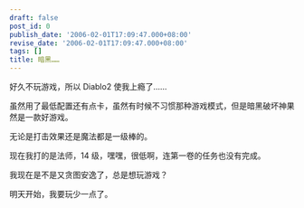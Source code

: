 ```yaml
---
draft: false
post_id: 0
publish_date: '2006-02-01T17:09:47.000+08:00'
revise_date: '2006-02-01T17:09:47.000+08:00'
tags: []
title: 暗黑……
---
```


好久不玩游戏，所以 Diablo2 使我上瘾了……

虽然用了最低配置还有点卡，虽然有时候不习惯那种游戏模式，但是暗黑破坏神果然是一款好游戏。

无论是打击效果还是魔法都是一级棒的。

现在我打的是法师，14 级，嘿嘿，很低啊，连第一卷的任务也没有完成。

我现在是不是又贪图安逸了，总是想玩游戏？

明天开始，我要玩少一点了。
